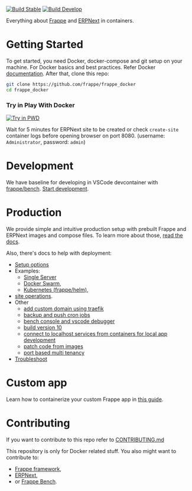 [![Build Stable](https://github.com/frappe/frappe_docker/actions/workflows/build_stable.yml/badge.svg)](https://github.com/frappe/frappe_docker/actions/workflows/build_stable.yml)
[![Build Develop](https://github.com/frappe/frappe_docker/actions/workflows/build_develop.yml/badge.svg)](https://github.com/frappe/frappe_docker/actions/workflows/build_develop.yml)

Everything about [Frappe](https://github.com/frappe/frappe) and [ERPNext](https://github.com/frappe/erpnext) in containers.

# Getting Started

To get started, you need Docker, docker-compose and git setup on your machine. For Docker basics and best practices. Refer Docker [documentation](http://docs.docker.com).
After that, clone this repo:

```sh
git clone https://github.com/frappe/frappe_docker
cd frappe_docker
```

### Try in Play With Docker

<a href="https://labs.play-with-docker.com/?stack=https://raw.githubusercontent.com/frappe/frappe_docker/main/pwd.yml">
  <img src="https://raw.githubusercontent.com/play-with-docker/stacks/master/assets/images/button.png" alt="Try in PWD"/>
</a>

Wait for 5 minutes for ERPNext site to be created or check `create-site` container logs before opening browser on port 8080. (username: `Administrator`, password: `admin`)

# Development

We have baseline for developing in VSCode devcontainer with [frappe/bench](https://github.com/frappe/bench). [Start development](development).

# Production

We provide simple and intuitive production setup with prebuilt Frappe and ERPNext images and compose files. To learn more about those, [read the docs](docs/images-and-compose-files.md).

Also, there's docs to help with deployment:

- [Setup options](docs/setup-options.md)
- Examples:
  - [Single Server](docs/single-server-example.md)
  - [Docker Swarm](docs/docker-swarm.md),
  - [Kubernetes (frappe/helm)](https://helm.erpnext.com),
- [site operations](docs/site-operations.md).
- Other
  - [add custom domain using traefik](docs/add-custom-domain-using-traefik.md)
  - [backup and push cron jobs](docs/backup-and-push-cronjob.md)
  - [bench console and vscode debugger](docs/bench-console-and-vscode-debugger.md)
  - [build version 10](docs/build-version-10-images.md)
  - [connect to localhost services from containers for local app development](docs/connect-to-localhost-services-from-containers-for-local-app-development.md)
  - [patch code from images](docs/patch-code-from-images.md)
  - [port based multi tenancy](docs/port-based-multi-tenancy.md)
- [Troubleshoot](docs/troubleshoot.md)

# Custom app

Learn how to containerize your custom Frappe app in [this guide](custom_app/README.md).

# Contributing

If you want to contribute to this repo refer to [CONTRIBUTING.md](CONTRIBUTING.md)

This repository is only for Docker related stuff. You also might want to contribute to:

- [Frappe framework](https://github.com/frappe/frappe#contributing),
- [ERPNext](https://github.com/frappe/erpnext#contributing),
- or [Frappe Bench](https://github.com/frappe/bench).
